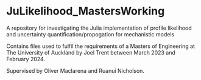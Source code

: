 # JuLikelihood_MastersWorking
A repository for investigating the Julia implementation of profile likelihood and uncertainty quantification/propogation for mechanistic models

Contains files used to fulfil the requirements of a Masters of Engineering at The University of Auckland by Joel Trent between March 2023 and February 2024.

Supervised by Oliver Maclarena and Ruanui Nicholson.
